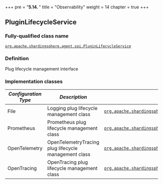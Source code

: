 +++
pre = "<b>5.14. </b>"
title = "Observability"
weight = 14
chapter = true
+++

## PluginLifecycleService

### Fully-qualified class name

[`org.apache.shardingsphere.agent.spi.PluginLifecycleService`](https://github.com/apache/shardingsphere/blob/master/agent/api/src/main/java/org/apache/shardingsphere/agent/spi/PluginLifecycleService.java)

### Definition

Plug lifecycle management interface

### Implementation classes

| *Configuration Type* | *Description*                                        | *Fully-qualified class name* |
| -------------------- | ---------------------------------------------------- | ---------------------------- |
| File                 | Logging plug lifecycle management class              | [`org.apache.shardingsphere.agent.plugin.logging.file.FileLoggingPluginLifecycleService`](https://github.com/apache/shardingsphere/blob/master/agent/plugins/logging/type/file/src/main/java/org/apache/shardingsphere/agent/plugin/logging/file/FileLoggingPluginLifecycleService.java) |
| Prometheus           | Prometheus plug lifecycle management class           | [`org.apache.shardingsphere.agent.plugin.metrics.prometheus.PrometheusPluginLifecycleService`](https://github.com/apache/shardingsphere/blob/master/agent/plugins/metrics/type/prometheus/src/main/java/org/apache/shardingsphere/agent/plugin/metrics/prometheus/PrometheusPluginLifecycleService.java) |
| OpenTelemetry        | OpenTelemetryTracing plug lifecycle management class | [`org.apache.shardingsphere.agent.plugin.tracing.opentelemetry.OpenTelemetryTracingPluginLifecycleService`](https://github.com/apache/shardingsphere/blob/master/agent/plugins/tracing/type/opentelemetry/src/main/java/org/apache/shardingsphere/agent/plugin/tracing/opentelemetry/OpenTelemetryTracingPluginLifecycleService.java) |
| OpenTracing          | OpenTracing plug lifecycle management class          | [`org.apache.shardingsphere.agent.plugin.tracing.opentracing.OpenTracingPluginLifecycleService`](https://github.com/apache/shardingsphere/blob/master/agent/plugins/tracing/type/opentracing/src/main/java/org/apache/shardingsphere/agent/plugin/tracing/opentracing/OpenTracingPluginLifecycleService.java) |
